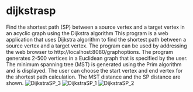 # dijkstrasp
Find the shortest path (SP) between a source vertex and a target vertex in an acyclic graph using the Dijkstra algorithm
This program is a web application that uses Dijkstra algorithm to find the shortest path between a source vertex and
a target vertex.  The program can be used by addressing the web browser to http://localhost:8080/graphoptions.  The 
program generates 2-500 vertices in a Euclidean graph that is specified by the user.  The minimum spanning tree (MST) is
generated using the Prim algorithm and is displayed.  The user can choose the start vertex and end vertex for the 
shortest path calculation.  The MST distance and the SP distance are shown.
![DijkstraSP_3](https://user-images.githubusercontent.com/117768679/221433867-54cf60b3-7648-4d7a-917b-cdee74fce624.PNG)
![DijkstraSP_1](https://user-images.githubusercontent.com/117768679/221433893-efc76ee8-1252-481e-a3d9-15099336879b.PNG)
![DijkstraSP_2](https://user-images.githubusercontent.com/117768679/221433908-eb507b36-950c-4352-b1ac-56d2780c206c.PNG)
